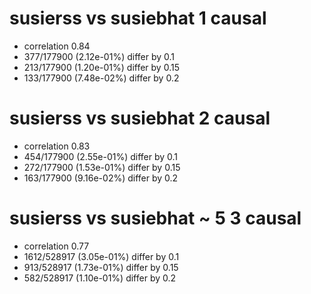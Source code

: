 # susierss vs susiebhat  1 causal

- correlation 0.84
- 377/177900 (2.12e-01%) differ by 0.1
- 213/177900 (1.20e-01%) differ by 0.15
- 133/177900 (7.48e-02%) differ by 0.2


# susierss vs susiebhat  2 causal

- correlation 0.83
- 454/177900 (2.55e-01%) differ by 0.1
- 272/177900 (1.53e-01%) differ by 0.15
- 163/177900 (9.16e-02%) differ by 0.2


# susierss vs susiebhat  ~ 5 3 causal

- correlation 0.77
- 1612/528917 (3.05e-01%) differ by 0.1
- 913/528917 (1.73e-01%) differ by 0.15
- 582/528917 (1.10e-01%) differ by 0.2


